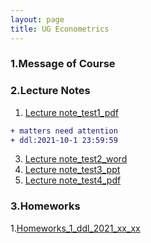 ```yaml
---
layout: page
title: UG Econometrics
---
```


### 1.Message of Course

### 2.Lecture Notes
1. [Lecture note_test1_pdf](https://ruc-econ.github.io/Lecture_Notes/UG_econometrics/JMLRdropout.pdf)
```diff
+ matters need attention
+ ddl:2021-10-1 23:59:59
```
3. [Lecture note_test2_word](https://ruc-econ.github.io/Lecture_Notes/UG_econometrics/LaTeX画神经网络图.docx)
4. [Lecture note_test3_ppt](https://ruc-econ.github.io/Lecture_Notes/UG_econometrics/latex教程解析.ppt)
5. [Lecture note_test4_pdf](https://ruc-econ.github.io/Lecture_Notes/UG_econometrics/神经网络与机器学习.pdf)

### 3.Homeworks
1.[Homeworks_1_ddl_2021_xx_xx](https://ruc-econ.github.io/Lecture_Notes/UG_econometrics/神经网络与机器学习.pdf)

